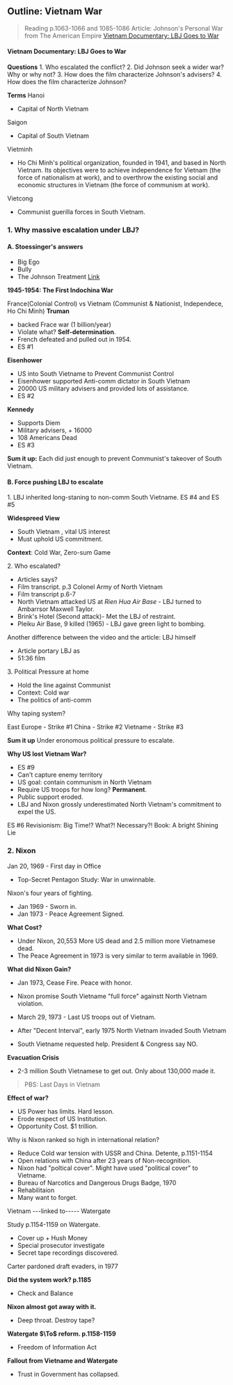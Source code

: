 ## Outline: Vietnam War

>Reading
p.1063-1066 and 1085-1086
Article: Johnson's Personal War from The American Empire
[Vietnam Documentary: LBJ Goes to War](https://www.youtube.com/watch?v=He7cukt6a-w)

#### Vietnam Documentary: LBJ Goes to War
**Questions**
1\. Who escalated the conflict?
2\. Did Johnson seek a wider war? Why or why not?
3\. How does the film characterize Johnson's advisers?
4\. How does the film characterize Johnson?

**Terms**
Hanoi
+ Capital of North Vietnam

Saigon
+ Capital of South Vietnam

Vietminh
+ Ho Chi Minh's political organization, founded in 1941, and based in North Vietnam. Its objectives were to achieve independence for Vietnam (the force of nationalism at work), and to overthrow the existing social and economic structures in Vietnam (the force of communism at work).

Vietcong
+ Communist guerilla forces in South Vietnam.

### 1. Why massive escalation under LBJ?

#### A. Stoessinger's answers
+ Big Ego
+ Bully
+ The Johnson Treatment [Link](https://en.wikipedia.org/wiki/Lyndon_B._Johnson)

**1945-1954: The First Indochina War**

France(Colonial Control) vs Vietnam (Communist & Nationist, Independece, Ho Chi Minh)
**Truman**
+ backed Frace war (1 billion/year)
+ Violate what? **Self-determination**.
+ French defeated and pulled out in 1954.
+ ES #1

**Eisenhower**
+ US into South Vietname to Prevent Communist Control
+ Eisenhower supported Anti-comm dictator in South Vietnam
+ 20000 US military advisers and provided lots of assistance.
+ ES #2

**Kennedy**
+ Supports Diem
+ Military advisers, + 16000
+ 108 Americans Dead
+ ES #3

**Sum it up:**
Each did just enough to prevent Communist's takeover of South Vietnam.

#### B. Force pushing LBJ to escalate
1\. LBJ inherited long-staning to non-comm South Vietname.
ES #4 and ES #5

**Widespreed View**
+ South Vietnam , vital US interest
+ Must uphold US commitment.

**Context**: Cold War, Zero-sum Game

2\. Who escalated?
+ Articles says?
+ Film transcript. p.3 Colonel Army of North Vietnam
+ Film transcript p.6-7
+ North Vietnam attacked US at _Rien Hua Air Base_ - LBJ turned to Ambarrsor Maxwell Taylor.
+ Brink's Hotel (Second attack)- Met the LBJ of restraint.
+ Pleiku Air Base, 9 killed (1965) - LBJ gave green light to bombing.

Another difference between the video and the article: LBJ himself
+ Article portary LBJ as
+ 51:36 film

3\. Political Pressure at home
+ Hold the line against Communist
+ Context: Cold war
+ The politics of anti-comm

Why taping system?

East Europe - Strike #1
China - Strike #2
Vietname - Strike #3

**Sum it up**
Under eronomous political pressure to escalate.

**Why US lost Vietnam War?**
+ ES #9
+ Can't capture enemy territory
+ US goal: contain communism in North Vietnam
+ Require US troops for how long? **Permanent**.
+ Public support eroded.
+ LBJ and Nixon grossly underestimated North Vietnam's commitment to expel the US.

ES #6
Revisionism:  Big Time!? What?! Necessary?!
Book: A bright Shining Lie

### 2. Nixon
Jan 20, 1969 - First day in Office
+ Top-Secret Pentagon Study: War in unwinnable.

Nixon's four years of fighting.
+ Jan 1969 -  Sworn in.
+ Jan 1973 - Peace Agreement Signed.

**What Cost?**
+ Under Nixon, 20,553 More US dead and 2.5 million more Vietnamese dead.
+ The Peace Agreement in 1973 is very similar to term available in 1969.

**What did Nixon Gain?**
+ Jan 1973, Cease Fire. Peace with honor.

+ Nixon promise South Vietname "full force" againstt North Vietnam violation.
+ March 29, 1973 - Last US troops out of Vietnam.
+ After "Decent Interval", early 1975 North Vietnam invaded South Vietnam
+ South Vietname requested help. President & Congress say NO.

**Evacuation Crisis**
+ 2-3 million South Vietnamese to get out. Only about 130,000 made it.

> PBS: Last Days in Vietnam

**Effect of war?**
+ US Power has limits. Hard lesson.
+ Erode respect of US Institution.
+ Opportunity Cost. $1 trillion.

Why is Nixon ranked so high in international relation?
+ Reduce Cold war tension with USSR and China. Detente, p.1151-1154
+ Open relations with China after 23 years of Non-recognition.
+ Nixon had "poltical cover". Might have used "political cover" to Vietname.
+ Bureau of Narcotics and Dangerous Drugs Badge, 1970
+ Rehabilitaion
+ Many want to forget.

Vietnam  ---linked to----- Watergate

Study p.1154-1159 on Watergate.
+ Cover up + Hush Money
+ Special prosecutor investigate
+ Secret tape recordings discovered.

Carter pardoned draft evaders, in 1977

**Did the system work? p.1185**
+ Check and Balance

**Nixon almost got away with it.**
+ Deep throat. Destroy tape?

**Watergate $\To$ reform. p.1158-1159**
+ Freedom of Information Act

**Fallout from Vietname and Watergate**
+ Trust in Government has collapsed.
